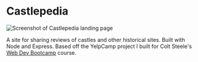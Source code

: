 # Castlepedia

![Screenshot of Castlepedia landing page](https://screenshots.firefoxusercontent.com/images/73011175-3d51-4bd7-9918-1ae280c6fe8b.jpg)

A site for sharing reviews of castles and other historical sites. Built with
Node and Express. Based off the YelpCamp project I built for Colt Steele's
[Web Dev Bootcamp](https://www.udemy.com/the-web-developer-bootcamp/) course.
